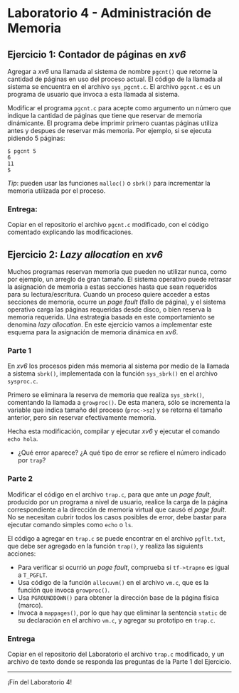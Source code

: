 # Laboratorio 4 - Administración de Memoria

## Ejercicio 1: Contador de páginas en _xv6_
Agregar a _xv6_ una llamada al sistema de nombre `pgcnt()` que retorne la cantidad de páginas en uso del proceso actual. El código de la llamada al sistema se encuentra en el archivo `sys_pgcnt.c`. El archivo `pgcnt.c` es un programa de usuario que invoca a esta llamada al sistema.

Modificar el programa `pgcnt.c` para acepte como argumento un número que indique la cantidad de páginas que tiene que reservar de memoria dinámicante. El programa debe imprimir primero cuantas páginas utiliza antes y despues de reservar más memoria. Por ejemplo, si se ejecuta pidiendo 5 páginas:
```
$ pgcnt 5
6
11
$
```
_Tip_: pueden usar las funciones `malloc()` o `sbrk()` para incrementar la memoria utilizada por el proceso.

### Entrega:
Copiar en el repositorio el archivo `pgcnt.c` modificado, con el código comentado explicando las modificaciones.

## Ejercicio 2: _Lazy allocation_ en _xv6_
Muchos programas reservan memoria que pueden no utilizar nunca, como por ejemplo, un arreglo de gran tamaño. El sistema operativo puede retrasar la asignación de memoria a estas secciones hasta que sean requeridos para su lectura/escritura. Cuando un proceso quiere acceder a estas secciones de memoria, ocurre un _page fault_ (fallo de página), y el sistema operativo carga las páginas requeridas desde disco, o bien reserva la memoria requerida. Una estrategia basada en este comportamiento se denomina _lazy allocation_. En este ejercicio vamos a implementar este esquema para la asignación de memoria dinámica en _xv6_.

### Parte 1
En _xv6_ los procesos piden más memoria al sistema por medio de la llamada a sistema `sbrk()`, implementada con la función `sys_sbrk()` en el archivo `sysproc.c`. 

Primero se eliminara la reserva de memoria que realiza `sys_sbrk()`, comentando la llamada a `growproc()`. De esta manera, sólo se incrementa la variable que indica tamaño del proceso (`proc->sz`) y se retorna el tamaño anterior, pero sin reservar efectivamente memoria.

Hecha esta modificación, compilar y ejecutar _xv6_ y ejecutar el comando `echo hola`.
- ¿Qué error aparece? ¿A qué tipo de error se refiere el número indicado por `trap`?

### Parte 2
Modificar el código en el archivo `trap.c`, para que ante un _page fault_, producido por un programa a nivel de usuario, realice la carga de la página correspondiente a la dirección de memoria virtual que causó el _page fault_. No se necesitan cubrir todos los casos posibles de error, debe bastar para ejecutar comando simples como `echo` o `ls`.

El código a agregar en `trap.c` se puede encontrar en el archivo `pgflt.txt`, que debe ser agregado en la función `trap()`, y realiza las siguients acciones:
- Para verificar si ocurrió un _page fault_, comprueba si `tf->trapno` es igual a `T_PGFLT`.
- Usa código de la función `allocuvm()` en el archivo `vm.c`, que es la función que invoca `growproc()`.
- Usa `PGROUNDDOWN()` para obtener la dirección base de la página física (marco).
- Invoca a `mappages()`, por lo que hay que eliminar la sentencia `static` de su declaración en el archivo `vm.c`, y agregar su prototipo en `trap.c`.

### Entrega
Copiar en el repositorio del Laboratorio el archivo `trap.c` modificado, y un archivo de texto donde se responda las preguntas de la Parte 1 del Ejercicio.

---

¡Fín del Laboratorio 4!